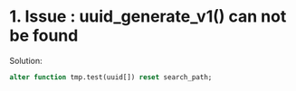 # 1. Issue : uuid_generate_v1() can not be found
Solution:
```sql
alter function tmp.test(uuid[]) reset search_path;
```

